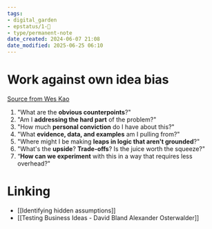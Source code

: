```yaml
---
tags: 
- digital_garden
- epstatus/1-🌱
- type/permanent-note
date_created: 2024-06-07 21:08
date_modified: 2025-06-25 06:10
---
```

# Work against own idea bias

[Source from Wes Kao](https://www.linkedin.com/posts/weskao_most-people-dont-have-an-accurate-sense-activity-7083099112811737088-x0eq?utm_source=share&utm_medium=member_desktop)
1. "What are the **obvious counterpoints**?"
2. "Am I **addressing the hard part** of the problem?"
3. "How much **personal conviction** do I have about this?"
4. "What **evidence, data, and examples** am I pulling from?"
5. "Where might I be making **leaps in logic that aren't grounded**?"
6. "What's the **upside**? **Trade-offs**? Is the juice worth the squeeze?"
7. “**How can we experiment** with this in a way that requires less overhead?"

# Linking

+ [[Identifying hidden assumptions]]
+ [[Testing Business Ideas - David Bland Alexander Osterwalder]]
